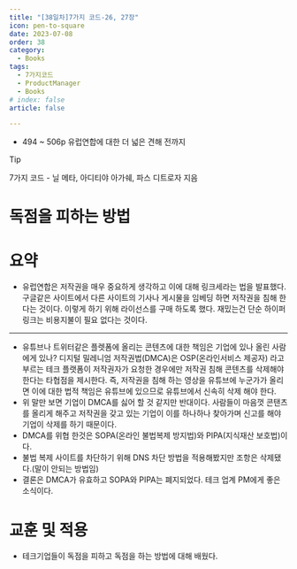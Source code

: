 ```yaml
---
title: "[38일차]7가지 코드-26, 27장"
icon: pen-to-square
date: 2023-07-08
order: 38
category:
  - Books
tags:
  - 7가지코드
  - ProductManager
  - Books
# index: false
article: false

---
```


- 494 ~ 506p 유럽연합에 대한 더 넓은 견해 전까지

<!-- more -->

>[!tip]
>7가지 코드 - 닐 메타, 아디티야 아가쉐, 파스 디트로자 지음


# 독점을 피하는 방법

# 요약

- 유럽연합은 저작권을 매우 중요하게 생각하고 이에 대해 링크세라는 법을 발표했다. 구글같은 사이트에서 다른 사이트의 기사나 게시물을 임베딩 하면 저작권을 침해 한다는 것이다. 이렇게 하기 위해 라이선스를 구매 하도록 했다. 재밌는건 단순 하이퍼링크는 비용지불이 필요 없다는 것이다.

---

- 유튜브나 트위터같은 플렛폼에 올리는 콘텐츠에 대한 책임은 기업에 있나 올린 사람에게 있나? 
디지털 밀레니엄 저작권법(DMCA)은 OSP(온라인서비스 제공자) 라고 부르는 테크 플랫폼이 저작권자가 요청한 경우에만 저작권 침해 콘텐츠를 삭제해야 한다는 타협점을 제시한다. 
즉, 저작권을 침해 하는 영상을 유튜브에 누군가가 올리면 이에 대한 법적 책임은 유튜브에 있으므로 유튜브에서 신속히 삭제 해야 한다.
- 위 말만 보면 기업이 DMCA를 싫어 할 것 같지만 반대이다. 사람들이 마음껏 콘탠츠를 올리게 해주고 저작권을 갖고 있는 기업이 이를 하나하나 찾아가며 신고를 해야 기업이 삭제를 하기 때문이다.
- DMCA를 위협 한것은 SOPA(온라인 불법복제 방지법)와 PIPA(지식재산 보호법)이다.
- 불법 복제 사이트를 차단하기 위해 DNS 차단 방법을 적용해봤지만 조항은 삭제됐다.(말이 안되는 방법임)
- 결론은 DMCA가 유효하고 SOPA와 PIPA는 폐지되었다. 테크 업계 PM에게 좋은 소식이다.

# 교훈 및 적용

- 테크기업들이 독점을 피하고 독점을 하는 방법에 대해 배웠다.